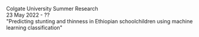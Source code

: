 Colgate University Summer Research\
23 May 2022 - ??\
"Predicting stunting and thinness in Ethiopian schoolchildren using machine learning classification"
